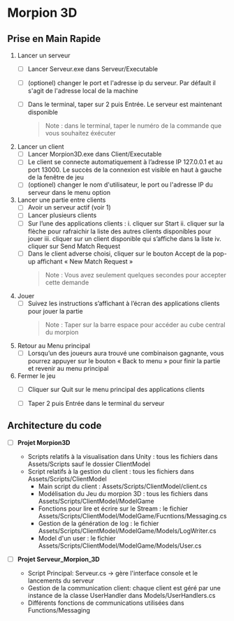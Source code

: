 # Morpion 3D

## Prise en Main Rapide

 1. Lancer un serveur
	 - [ ] Lancer Serveur.exe dans Serveur/Executable
	 - [ ] (optionel) changer le port et l'adresse ip du serveur. Par défault il s'agit de l'adresse local de la machine 
	 - [ ] Dans le terminal, taper sur 2 puis Entrée. Le serveur est maintenant
    disponible
	    > Note : dans le terminal, taper le numéro de la commande que vous souhaitez éxécuter
    
 
 2. Lancer un client
	- [ ] Lancer Morpion3D.exe dans Client/Executable
	- [ ] Le client se connecte automatiquement à l’adresse IP 127.0.0.1 et au port 13000. Le succès de la connexion est visible en haut à gauche de la fenêtre de jeu
	- [ ] (optionel) changer le nom d'utilisateur, le port ou l'adresse IP du serveur dans le menu option	

3. Lancer une partie entre clients
	- [ ] Avoir un serveur actif (voir 1)
	- [ ] Lancer plusieurs clients
	- [ ] Sur l’une des applications clients : 
		i.	cliquer sur Start
		ii.	cliquer sur la flèche pour rafraichir la liste des autres clients disponibles pour jouer
		iii.	cliquer sur un client disponible qui s’affiche dans la liste
		iv.	cliquer sur Send Match Request
	- [ ] Dans le client adverse choisi, cliquer sur le bouton Accept de la pop-up affichant « New Match Request » 
		> Note : Vous avez seulement quelques secondes pour accepter cette demande

4. Jouer
	- [ ] Suivez les instructions s’affichant à l’écran des applications clients pour jouer la partie
		> Note : Taper sur la barre espace pour accéder au cube central du morpion

5. Retour au Menu principal
	- [ ] Lorsqu’un des joueurs aura trouvé une combinaison gagnante, vous pourrez appuyer sur le bouton « Back to menu » pour finir la partie et revenir au menu principal

6. Fermer le jeu
	- [ ] Cliquer sur Quit sur le menu principal des applications clients
	- [ ] Taper 2 puis Entrée dans le terminal du serveur



## Architecture du code

- [ ]  **Projet Morpion3D**
	- Scripts relatifs à la visualisation dans Unity : tous les fichiers dans Assets/Scripts sauf le dossier ClientModel
	- Script relatifs à la gestion du client : tous les fichiers dans Assets/Scripts/ClientModel
		- Main script du client : Assets/Scripts/ClientModel/client.cs
		- Modélisation du Jeu du morpion 3D : tous les fichiers dans Assets/Scripts/ClientModel/ModelGame
		- Fonctions pour lire et écrire sur le Stream : le fichier Assets/Scripts/ClientModel/ModelGame/Fucntions/Messaging.cs
		- Gestion de la génération de log : le fichier Assets/Scripts/ClientModel/ModelGame/Models/LogWriter.cs
		- Model d'un user : le fichier Assets/Scripts/ClientModel/ModelGame/Models/User.cs

- [ ]   **Projet Serveur_Morpion_3D**
	- Script Principal: Serveur.cs -> gère l'interface console et le lancements du serveur
	- Gestion de la communication client: chaque client est géré par une instance de la classe UserHandler dans Models/UserHandlers.cs
	- Différents fonctions de communications utilisées dans Functions/Messaging
